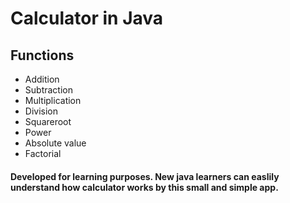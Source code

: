 # Calculator in Java


## Functions

* Addition 
* Subtraction
* Multiplication 
* Division 
* Squareroot 
* Power
* Absolute value
* Factorial


#### Developed for learning purposes. New java learners can easlily understand how calculator works by this small and simple app.
